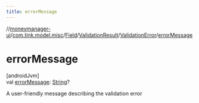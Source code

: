 ```yaml
---
title: errorMessage
---
```

//[moneymanager-ui](../../../../../index.html)/[com.tink.model.misc](../../../index.html)/[Field](../../index.html)/[ValidationResult](../index.html)/[ValidationError](index.html)/[errorMessage](error-message.html)



# errorMessage



[androidJvm]\
val [errorMessage](error-message.html): [String](https://kotlinlang.org/api/latest/jvm/stdlib/kotlin/-string/index.html)?



A user-friendly message describing the validation error




